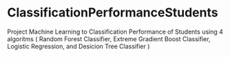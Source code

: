 # ClassificationPerformanceStudents
Project Machine Learning to Classification Performance of Students using 4 algoritms ( Random Forest Classifier, Extreme Gradient Boost Classifier, Logistic Regression, and Desicion Tree Classifier )
